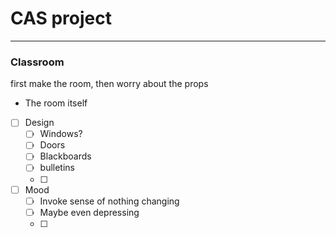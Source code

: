 # CAS project
---
### Classroom
first make the room, then worry about the props
- The room itself
- [ ] Design
	- [ ] Windows?
	- [ ] Doors
	- [ ] Blackboards
	- [ ] bulletins
	- [ ] 
- [ ] Mood
	- [ ] Invoke sense of nothing changing
	- [ ] Maybe even depressing
	- [ ] 